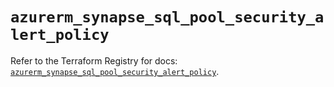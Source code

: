 # `azurerm_synapse_sql_pool_security_alert_policy`

Refer to the Terraform Registry for docs: [`azurerm_synapse_sql_pool_security_alert_policy`](https://registry.terraform.io/providers/hashicorp/azurerm/4.8.0/docs/resources/synapse_sql_pool_security_alert_policy).
